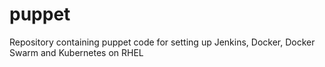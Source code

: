 # puppet
Repository containing puppet code for setting up Jenkins, Docker, Docker Swarm and Kubernetes on RHEL
